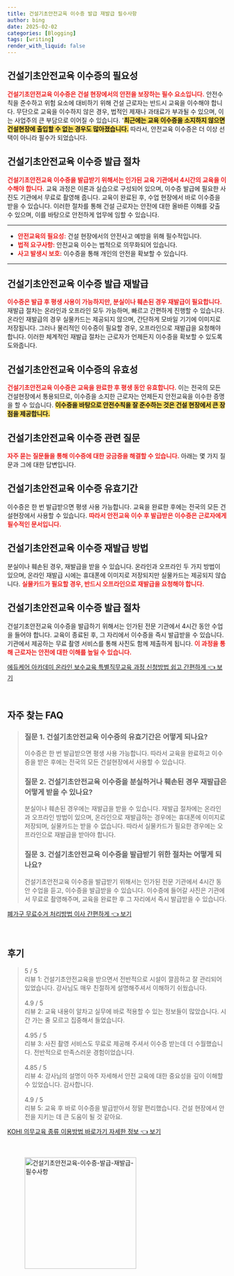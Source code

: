 ```yaml
---
title: 건설기초안전교육 이수증 발급 재발급 필수사항
author: bing
date: 2025-02-02
categories: [Blogging]
tags: [writing]
render_with_liquid: false
---
```



<h2 id='건설기초안전교육_이수증의_필요성'>건설기초안전교육 이수증의 필요성</h2>

<p><b><span style="color: #ee2323;">건설기초안전교육 이수증은 건설 현장에서의 안전을 보장하는 필수 요소입니다.</span></b> 안전수칙을 준수하고 위험 요소에 대비하기 위해 건설 근로자는 반드시 교육을 이수해야 합니다. 무단으로 교육을 이수하지 않은 경우, 법적인 제재나 과태료가 부과될 수 있으며, 이는 사업주의 큰 부담으로 이어질 수 있습니다. '<b><span style="background-color: #ffe066;">최근에는 교육 이수증을 소지하지 않으면 건설현장에 출입할 수 없는 경우도 많아졌습니다.</span></b> 따라서, 안전교육 이수증은 더 이상 선택이 아니라 필수가 되었습니다.</p>

<h2 id='건설기초안전교육_이수증_발급_절차'>건설기초안전교육 이수증 발급 절차</h2>

<p><b><span style="color: #ee2323;">건설기초안전교육 이수증을 발급받기 위해서는 인가된 교육 기관에서 4시간의 교육을 이수해야 합니다.</span></b> 교육 과정은 이론과 실습으로 구성되어 있으며, 이수증 발급에 필요한 사진도 기관에서 무료로 촬영해 줍니다. 교육이 완료된 후, 수업 현장에서 바로 이수증을 받을 수 있습니다. 이러한 절차를 통해 건설 근로자는 안전에 대한 올바른 이해를 갖출 수 있으며, 이를 바탕으로 안전하게 업무에 임할 수 있습니다.</p>

<hr />

<ul>
    <li><b><span style="color: #ee2323;">안전교육의 필요성:</span></b> 건설 현장에서의 안전사고 예방을 위해 필수적입니다.</li>
    <li><b><span style="color: #ee2323;">법적 요구사항:</span></b> 안전교육 이수는 법적으로 의무화되어 있습니다.</li>
    <li><b><span style="color: #ee2323;">사고 발생시 보호:</span></b> 이수증을 통해 개인의 안전을 확보할 수 있습니다.</li>
</ul>

<hr />

<h2 id='건설기초안전교육_이수증_발급_재발급'>건설기초안전교육 이수증 발급 재발급</h2>

<p><b><span style="color: #ee2323;">이수증은 발급 후 평생 사용이 가능하지만, 분실이나 훼손된 경우 재발급이 필요합니다.</span></b> 재발급 절차는 온라인과 오프라인 모두 가능하며, 빠르고 간편하게 진행할 수 있습니다. 온라인 재발급의 경우 실물카드는 제공되지 않으며, 간단하게 모바일 기기에 이미지로 저장됩니다. 그러나 물리적인 이수증이 필요할 경우, 오프라인으로 재발급을 요청해야 합니다. 이러한 체계적인 재발급 절차는 근로자가 언제든지 이수증을 확보할 수 있도록 도와줍니다.</p>

<h2 id='건설기초안전교육_이수증의_유효성'>건설기초안전교육 이수증의 유효성</h2>

<p><b><span style="color: #ee2323;">건설기초안전교육 이수증은 교육을 완료한 후 평생 동안 유효합니다.</span></b> 이는 전국의 모든 건설현장에서 통용되므로, 이수증을 소지한 근로자는 언제든지 안전교육을 이수한 증명을 할 수 있습니다. <b><span style="background-color: #ffe066;">이수증을 바탕으로 안전수칙을 잘 준수하는 것은 건설 현장에서 큰 장점을 제공합니다.</span></b></p>

<h2 id='건설기초안전교육_이수증_관련_질문'>건설기초안전교육 이수증 관련 질문</h2>

<p><b><span style="color: #ee2323;">자주 묻는 질문들을 통해 이수증에 대한 궁금증을 해결할 수 있습니다.</span></b> 아래는 몇 가지 질문과 그에 대한 답변입니다.</p>

<h2 id='건설기초안전교육_이수증_유효기간'>건설기초안전교육 이수증 유효기간</h2>

<p>이수증은 한 번 발급받으면 평생 사용 가능합니다. 교육을 완료한 후에는 전국의 모든 건설현장에서 사용할 수 있습니다. <b><span style="color: #ee2323;">따라서 안전교육 이수 후 발급받은 이수증은 근로자에게 필수적인 문서입니다.</span></b></p>

<h2 id='건설기초안전교육_이수증_재발급'>건설기초안전교육 이수증 재발급 방법</h2>

<p>분실이나 훼손된 경우, 재발급을 받을 수 있습니다. 온라인과 오프라인 두 가지 방법이 있으며, 온라인 재발급 시에는 휴대폰에 이미지로 저장되지만 실물카드는 제공되지 않습니다. <b><span style="color: #ee2323;">실물카드가 필요할 경우, 반드시 오프라인으로 재발급을 요청해야 합니다.</span></b></p>

<h2 id='건설기초안전교육_이수증_발급절차'>건설기초안전교육 이수증 발급 절차</h2>

<p>건설기초안전교육 이수증을 발급하기 위해서는 인가된 전문 기관에서 4시간 동안 수업을 들어야 합니다. 교육이 종료된 후, 그 자리에서 이수증을 즉시 발급받을 수 있습니다. 기관에서 제공하는 무료 촬영 서비스를 통해 사진도 함께 제출하게 됩니다. <b><span style="color: #ee2323;">이 과정을 통해 근로자는 안전에 대한 이해를 높일 수 있습니다.</span></b></p>


<p><a class="click-button" title="에듀케어 아카데미 온라인 보수교육 특별직무교육 과정 신청방법 쉽고 간편하게" href="https://yellowplanner.github.io/posts/%EC%97%90%EB%93%80%EC%BC%80%EC%96%B4-%EC%95%84%EC%B9%B4%EB%8D%B0%EB%AF%B8-%EC%98%A8%EB%9D%BC%EC%9D%B8-%EB%B3%B4%EC%88%98%EA%B5%90%EC%9C%A1-%ED%8A%B9%EB%B3%84%EC%A7%81%EB%AC%B4%EA%B5%90%EC%9C%A1-%EA%B3%BC%EC%A0%95-%EC%8B%A0%EC%B2%AD%EB%B0%A9%EB%B2%95-%EC%89%BD%EA%B3%A0-%EA%B0%84%ED%8E%B8%ED%95%98%EA%B2%8C/" rel="dofollow">에듀케어 아카데미 온라인 보수교육 특별직무교육 과정 신청방법 쉽고 간편하게 👈 보기</a></p><br>
<h2 id='자주_찾는_FAQ'>자주 찾는 FAQ</h2>
<div itemscope="" itemtype="https://schema.org/FAQPage"> 
<blockquote> 
<div itemscope="" itemprop="mainEntity" itemtype="https://schema.org/Question"> 
<h3 itemprop="name">질문 1. 건설기초안전교육 이수증의 유효기간은 어떻게 되나요?</h3> 
<div itemscope="" itemprop="acceptedAnswer" itemtype="https://schema.org/Answer"> 
<span itemprop="text"> 
<p>이수증은 한 번 발급받으면 평생 사용 가능합니다. 따라서 교육을 완료하고 이수증을 받은 후에는 전국의 모든 건설현장에서 사용할 수 있습니다.</p> 
</span> 
</div> 
</div> 

<div itemscope="" itemprop="mainEntity" itemtype="https://schema.org/Question"> 
<h3 itemprop="name">질문 2. 건설기초안전교육 이수증을 분실하거나 훼손된 경우 재발급은 어떻게 받을 수 있나요?</h3> 
<div itemscope="" itemprop="acceptedAnswer" itemtype="https://schema.org/Answer"> 
<span itemprop="text"> 
<p>분실이나 훼손된 경우에는 재발급을 받을 수 있습니다. 재발급 절차에는 온라인과 오프라인 방법이 있으며, 온라인으로 재발급하는 경우에는 휴대폰에 이미지로 저장되며, 실물카드는 받을 수 없습니다. 따라서 실물카드가 필요한 경우에는 오프라인으로 재발급을 받아야 합니다.</p> 
</span> 
</div> 
</div> 

<div itemscope="" itemprop="mainEntity" itemtype="https://schema.org/Question"> 
<h3 itemprop="name">질문 3. 건설기초안전교육 이수증을 발급받기 위한 절차는 어떻게 되나요?</h3> 
<div itemscope="" itemprop="acceptedAnswer" itemtype="https://schema.org/Answer"> 
<span itemprop="text"> 
<p>건설기초안전교육 이수증을 발급받기 위해서는 인가된 전문 기관에서 4시간 동안 수업을 듣고, 이수증을 발급받을 수 있습니다. 이수증에 들어갈 사진은 기관에서 무료로 촬영해주며, 교육을 완료한 후 그 자리에서 즉시 발급받을 수 있습니다.</p> 
</span> 
</div> 
</div> 
</blockquote> 
</div>
<p><a class="click-button" title="폐가구 무료수거 처리방법 이사 간편하게" href="https://yellowplanner.github.io/posts/%ED%8F%90%EA%B0%80%EA%B5%AC-%EB%AC%B4%EB%A3%8C%EC%88%98%EA%B1%B0-%EC%B2%98%EB%A6%AC%EB%B0%A9%EB%B2%95-%EC%9D%B4%EC%82%AC-%EA%B0%84%ED%8E%B8%ED%95%98%EA%B2%8C/" rel="dofollow">폐가구 무료수거 처리방법 이사 간편하게 👈 보기</a></p><br>
<h2 id='후기'>후기</h2>
<div itemscope itemtype="https://schema.org/Product">
  <blockquote>
  <div itemprop="review" itemscope itemtype="https://schema.org/Review">
      <div itemprop="reviewRating" itemscope itemtype="https://schema.org/Rating"> <span itemprop="ratingValue">5</span> / <span itemprop="bestRating">5</span> </div>
      <span itemprop="reviewBody">리뷰 1: 건설기초안전교육을 받으면서 전반적으로 시설이 깔끔하고 잘 관리되어 있었습니다. 강사님도 매우 친절하게 설명해주셔서 이해하기 쉬웠습니다.</span>
  </div>
  <br>
  <div itemprop="review" itemscope itemtype="https://schema.org/Review">
      <div itemprop="reviewRating" itemscope itemtype="https://schema.org/Rating"> <span itemprop="ratingValue">4.9</span> / <span itemprop="bestRating">5</span> </div>
      <span itemprop="reviewBody">리뷰 2: 교육 내용이 알차고 실무에 바로 적용할 수 있는 정보들이 많았습니다. 시간 가는 줄 모르고 집중해서 들었습니다.</span>
  </div>
  <br>
  <div itemprop="review" itemscope itemtype="https://schema.org/Review">
      <div itemprop="reviewRating" itemscope itemtype="https://schema.org/Rating"> <span itemprop="ratingValue">4.95</span> / <span itemprop="bestRating">5</span> </div>
      <span itemprop="reviewBody">리뷰 3: 사진 촬영 서비스도 무료로 제공해 주셔서 이수증 받는데 더 수월했습니다. 전반적으로 만족스러운 경험이었습니다.</span>
  </div>
  <br>
  <div itemprop="review" itemscope itemtype="https://schema.org/Review">
      <div itemprop="reviewRating" itemscope itemtype="https://schema.org/Rating"> <span itemprop="ratingValue">4.85</span> / <span itemprop="bestRating">5</span> </div>
      <span itemprop="reviewBody">리뷰 4: 강사님의 설명이 아주 자세해서 안전 교육에 대한 중요성을 깊이 이해할 수 있었습니다. 감사합니다.</span>
  </div>
  <br>
  <div itemprop="review" itemscope itemtype="https://schema.org/Review">
      <div itemprop="reviewRating" itemscope itemtype="https://schema.org/Rating"> <span itemprop="ratingValue">4.9</span> / <span itemprop="bestRating">5</span> </div>
      <span itemprop="reviewBody">리뷰 5: 교육 후 바로 이수증을 발급받아서 정말 편리했습니다. 건설 현장에서 안전을 지키는 데 큰 도움이 될 것 같아요.</span>
  </div>
  </blockquote>
</div>
<p><a class="click-button" title="KOHI 의무교육 종류 이용방법 바로가기 자세한 정보" href="https://yellowplanner.github.io/posts/KOHI-%EC%9D%98%EB%AC%B4%EA%B5%90%EC%9C%A1-%EC%A2%85%EB%A5%98-%EC%9D%B4%EC%9A%A9%EB%B0%A9%EB%B2%95-%EB%B0%94%EB%A1%9C%EA%B0%80%EA%B8%B0-%EC%9E%90%EC%84%B8%ED%95%9C-%EC%A0%95%EB%B3%B4/" rel="dofollow">KOHI 의무교육 종류 이용방법 바로가기 자세한 정보 👈 보기</a></p><br>
<figure class="image"><img src="https://yellowplanner.github.io/assets/img/thumbnail/건설기초안전교육-이수증-발급-재발급-필수사항.webp" alt="건설기초안전교육-이수증-발급-재발급-필수사항" width="256" height="256"></figure>